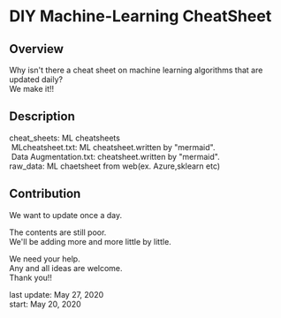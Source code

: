 # DIY Machine-Learning CheatSheet

## Overview
Why isn't there a cheat sheet on machine learning algorithms that are updated daily?  
We make it!!

## Description
cheat_sheets: ML cheatsheets  
&nbsp;MLcheatsheet.txt:  ML cheatsheet.written by "mermaid".  
&nbsp;Data Augmentation.txt:  cheatsheet.written by "mermaid".  
raw_data:  ML chaetsheet from web(ex. Azure,sklearn etc)

## Contribution
We want to update once a day.

The contents are still poor.   
We'll be adding more and more little by little.

We need your help.  
Any and all ideas are welcome.  
Thank you!!

last update: May 27, 2020  
start: May 20, 2020
